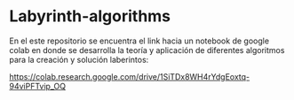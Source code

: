 # Labyrinth-algorithms
En el este repositorio se encuentra el link hacia un notebook de google colab en donde se desarrolla la teoría y aplicación de diferentes algoritmos para la creación y solución laberintos:

https://colab.research.google.com/drive/1SiTDx8WH4rYdgEoxtq-94viPFTvip_OQ
